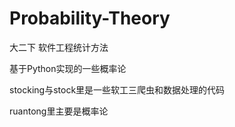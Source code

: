 # Probability-Theory
大二下 软件工程统计方法

基于Python实现的一些概率论

stocking与stock里是一些软工三爬虫和数据处理的代码

ruantong里主要是概率论
